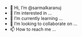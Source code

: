 - 👋 Hi, I’m @sarmalkaranuj
- 👀 I’m interested in ...
- 🌱 I’m currently learning ...
- 💞️ I’m looking to collaborate on ...
- 📫 How to reach me ...

<!---
sarmalkaranuj/sarmalkaranuj is a ✨ special ✨ repository because its `README.md` (this file) appears on your GitHub profile.
You can click the Preview link to take a look at your changes.
--->
